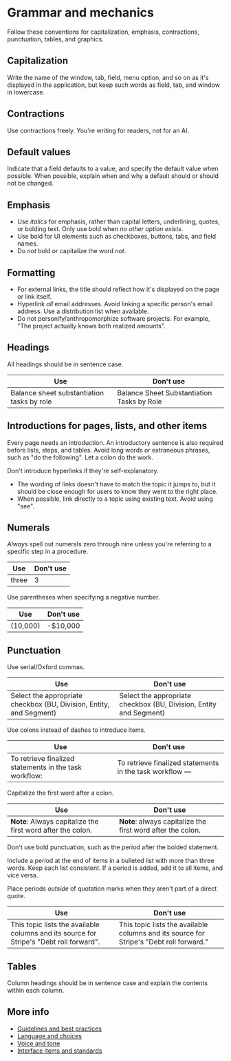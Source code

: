 # Grammar and mechanics

Follow these conventions for capitalization, emphasis, contractions, punctuation, tables, and graphics.

## Capitalization

Write the name of the window, tab, field, menu option, and so on as it's displayed in the application, but keep such words as field, tab, and window in lowercase.

## Contractions

Use contractions freely. You're writing for readers, not for an AI.

## Default values

Indicate that a field defaults to a value, and specify the default value when possible. When possible, explain when and why a default should or should not be changed.

## Emphasis

- Use *italics* for emphasis, rather than capital letters, underlining, quotes, or bolding text. Only use bold when *no other option exists*.
- Use bold for UI elements such as checkboxes, buttons, tabs, and field names.
- Do *not* bold or capitalize the word *not*.

## Formatting

- For external links, the title should reflect how it's displayed on the page or link itself.
- Hyperlink *all* email addresses. Avoid linking a specific person's email address. Use a distribution list when available.
- Do not personify/anthropomorphize software projects. For example, "The project actually knows both realized amounts".

## Headings

All headings should be in sentence case.

| Use | Don't use |
|---|---|
| Balance sheet substantiation tasks by role | Balance Sheet Substantiation Tasks by Role |

## Introductions for pages, lists, and other items

Every page needs an introduction. An introductory sentence is also required before lists, steps, and tables. Avoid long words or extraneous phrases, such as "do the following". Let a colon do the work.

Don't introduce hyperlinks if they're self-explanatory.

- The wording of links doesn't have to match the topic it jumps to, but it should be close enough for users to know they went to the right place.
- When possible, link directly to a topic using existing text. Avoid using "see".

## Numerals

*Always* spell out numerals zero through nine unless you're referring to a specific step in a procedure.

| Use | Don't use |
|---|---|
| three | 3 |

Use parentheses when specifying a negative number.

| Use | Don't use |
|---|---|
| (10,000) | -$10,000 |

## Punctuation

Use serial/Oxford commas.

| Use | Don't use |
|---|---|
| Select the appropriate checkbox (BU, Division, Entity, and Segment) | Select the appropriate checkbox (BU, Division, Entity and Segment) |

Use colons instead of dashes to introduce items.

| Use | Don't use |
|---|---|
| To retrieve finalized statements in the task workflow: | To retrieve finalized statements in the task workflow — |

Capitalize the first word after a colon.

| Use | Don't use |
|---|---|
| **Note**: Always capitalize the first word after the colon. | **Note**: always capitalize the first word after the colon. |

Don't use bold punctuation, such as the period after the bolded statement.

Include a period at the end of items in a bulleted list with more than three words. Keep each list consistent. If a period is added, add it to all items, and vice versa.

Place periods *outside* of quotation marks when they aren't part of a direct quote.

| Use | Don't use |
|---|---|
| This topic lists the available columns and its source for Stripe's "Debt roll forward". | This topic lists the available columns and its source for Stripe's "Debt roll forward." |

## Tables

Column headings should be in sentence case and explain the contents within each column.

## More info

- [Guidelines and best practices](best-practices.md)
- [Language and choices](language-choices.md)
- [Voice and tone](voice-tone.md)
- [Interface items and standards](interface-items-standards.md)
